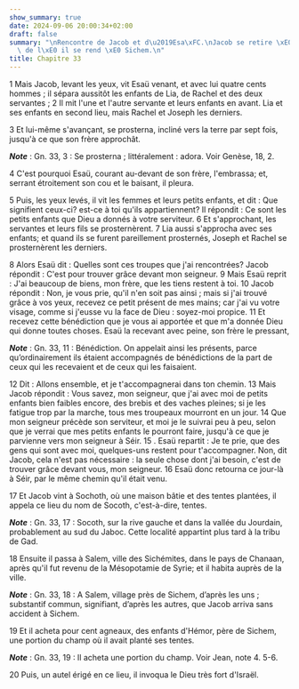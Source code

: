 ```yaml
---
show_summary: true
date: 2024-09-06 20:00:34+02:00
draft: false
summary: "\nRencontre de Jacob et d\u2019Esa\xFC.\nJacob se retire \xE0 Socoth, et\
  \ de l\xE0 il se rend \xE0 Sichem.\n"
title: Chapitre 33
---
```





1 Mais Jacob, levant les yeux, vit Esaü venant, et avec lui quatre cents hommes ; il sépara aussitôt les enfants de Lia, de Rachel et des deux servantes ; 2 Il mit l'une et l'autre servante et leurs enfants en avant. Lia et ses enfants en second lieu, mais Rachel et Joseph les derniers.


3 Et lui-même s'avançant, se prosterna, incliné vers la terre par sept fois, jusqu'à ce que son frère approchât.

***Note*** :  Gn. 33, 3 : Se prosterna ; littéralement : adora. Voir Genèse, 18, 2.

4 C'est pourquoi Esaü, courant au-devant de son frère, l'embrassa; et, serrant étroitement son cou et le baisant, il pleura.


5 Puis, les yeux levés, il vit les femmes et leurs petits enfants, et dit : Que signifient ceux-ci? est-ce à toi qu'ils appartiennent? Il répondit : Ce sont les petits enfants que Dieu a donnés à votre serviteur. 6 Et s'approchant, les servantes et leurs fils se prosternèrent. 7 Lia aussi s'approcha avec ses enfants; et quand ils se furent pareillement prosternés, Joseph et Rachel se prosternèrent les derniers.


8 Alors Esaü dit : Quelles sont ces troupes que j'ai rencontrées? Jacob répondit : C'est pour trouver grâce devant mon seigneur. 9 Mais Esaü reprit : J'ai beaucoup de biens, mon frère, que les tiens restent à toi. 10 Jacob répondit : Non, je vous prie, qu'il n'en soit pas ainsi ; mais si j'ai trouvé grâce à vos yeux, recevez ce petit présent de mes mains; car j'ai vu votre visage, comme si j'eusse vu la face de Dieu : soyez-moi propice. 11 Et recevez cette bénédiction que je vous ai apportée et que m'a donnée Dieu qui donne toutes choses. Esaü la recevant avec peine, son frère le pressant,

***Note*** :  Gn. 33, 11 : Bénédiction. On appelait ainsi les présents, parce qu’ordinairement ils étaient accompagnés de bénédictions de la part de ceux qui les recevaient et de ceux qui les faisaient.


12 Dit : Allons ensemble, et je t'accompagnerai dans ton chemin. 13 Mais Jacob répondit : Vous savez, mon seigneur, que j'ai avec moi de petits enfants bien faibles encore, des brebis et des vaches pleines; si je les fatigue trop par la marche, tous mes troupeaux mourront en un jour. 14 Que mon seigneur précède son serviteur, et moi je le suivrai peu à peu, selon que je verrai que mes petits enfants le pourront faire, jusqu'à ce que je parvienne vers mon seigneur à Séir. 15 . Esaü repartit : Je te prie, que des gens qui sont avec moi, quelques-uns restent pour t'accompagner. Non, dit Jacob, cela n'est pas nécessaire : la seule chose dont j'ai besoin, c'est de trouver grâce devant vous, mon seigneur. 16 Esaü donc retourna ce jour-là à Séir, par le même chemin qu'il était venu.


17 Et Jacob vint à Sochoth, où une maison bâtie et des tentes plantées, il appela ce lieu du nom de Socoth, c'est-à-dire, tentes.

***Note*** :  Gn. 33, 17 : Socoth, sur la rive gauche et dans la vallée du Jourdain, probablement au sud du Jaboc. Cette localité appartint plus tard à la tribu de Gad.


18 Ensuite il passa à Salem, ville des Sichémites, dans le pays de Chanaan, après qu'il fut revenu de la Mésopotamie de Syrie; et il habita auprès de la ville.

***Note*** :  Gn. 33, 18 : A Salem, village près de Sichem, d’après les uns ; substantif commun, signifiant, d’après les autres, que Jacob arriva sans accident à Sichem.

19 Et il acheta pour cent agneaux, des enfants d'Hémor, père de Sichem, une portion du champ où il avait planté ses tentes.

***Note*** :  Gn. 33, 19 : Il acheta une portion du champ. Voir Jean, note 4. 5-6.

20 Puis, un autel érigé en ce lieu, il invoqua le Dieu très fort d'Israël.

